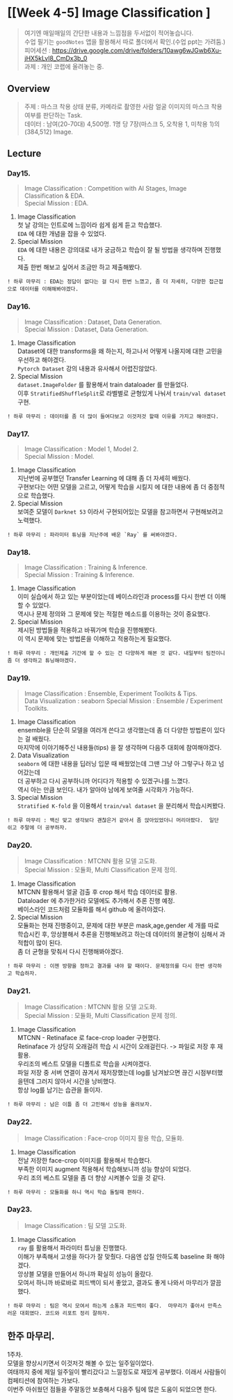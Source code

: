 ﻿
# [[Week 4-5] Image Classification ]
> 여기엔 매일매일의 간단한 내용과 느낌점을 두서없이 적어놓습니다.  
> 수업 필기는 `goodNotes` 앱을 활용해서 따로 폴더에서 확인.(수업 ppt는 가려둠.)  
> 피어세션 : https://drive.google.com/drive/folders/10awg6wJGwb6Xu-jHX5kLvl8_CmDx3b_0  
> 과제    : 개인 코랩에 올려놓는 중.  

## Overview
> 주제  : 마스크 착용 상태 분류, 카메라로 촬영한 사람 얼굴 이미지의 마스크 착용 여부를 판단하는 Task.  
> 데이터 : 남여(20-70대) 4,500명. 1명 당 7장(마스크 5, 오착용 1, 미착용 1)의 (384,512) Image.  

## Lecture
### Day15.  
> Image Classification : Competition with AI Stages, Image Classification & EDA.  
> Special Mission : EDA.  
1. Image Classification  
	첫 날 강의는 인트로에 느낌이라 쉽게 쉽게 듣고 학습했다.  
	`EDA` 에 대한 개념을 잡을 수 있었다.  
2. Special Mission  
	`EDA` 에 대한 내용은 강의대로 내가 궁금하고 학습이 잘 될 방법을 생각하며 진행했다.  
	제출 한번 해보고 싶어서 조금만 하고 제출해봤다.  
```
! 하루 마무리 : EDA는 정답이 없다는 걸 다시 한번 느꼈고, 좀 더 자세히, 다양한 접근접으로 데이터를 이해해봐야겠다.  
```

### Day16.  
> Image Classification : Dataset, Data Generation.  
> Special Mission : Dataset, Data Generation.  
1. Image Classification  
	Dataset에 대한 transforms을 왜 하는지, 하고나서 어떻게 나올지에 대한 고민을 우선하고 해야겠다.  
	`Pytorch Dataset` 강의 내용과 유사해서 어렵진않았다.  
2. Special Mission  
	`dataset.ImageFolder` 를 활용해서 train dataloader 를 만들었다.  
	이후 `StratifiedShuffleSplit`로 라벨별로 균형있게 나눠서 `train/val dataset` 구현.   
```
! 하루 마무리 : 데이터를 좀 더 많이 들여다보고 이것저것 할때 이유를 가지고 해야겠다.  
```

### Day17.  
> Image Classification : Model 1, Model 2.  
> Special Mission : Model.  
1. Image Classification  
	지난번에 공부했던 Transfer Learning 에 대해 좀 더 자세히 배웠다.  
	구현보다는 어떤 모델을 고르고, 어떻게 학습을 시킬지 에 대한 내용에 좀 더 중점적으로 학습했다.  
2. Special Mission  
	보여준 모델이 `Darknet 53` 이라서 구현되어있는 모델을 참고하면서 구현해보려고 노력했다.  
```
! 하루 마무리 : 파라미터 튜닝을 지난주에 배운 `Ray` 를 써봐야겠다.  
```

### Day18.  
> Image Classification : Training & Inference.  
> Special Mission : Training & Inference.  
1. Image Classification  
	이미 실습에서 하고 있는 부분이었는데 베이스라인과 process를 다시 한번 더 이해할 수 있었다.  
	역시나 문제 정의와 그 문제에 맞는 적절한 메소드를 이용하는 것이 중요했다.  
2. Special Mission  
	제시된 방법들을 적용하고 바꿔가며 학습을 진행해봤다.  
	이 역시 문제에 맞는 방법론을 이해하고 적용하는게 필요했다.  
```
! 하루 마무리 : 개인제출 기간에 할 수 있는 건 다양하게 해본 것 같다. 내일부터 팀전이니 좀 더 생각하고 튜닝해야겠다.  
```


### Day19.  
> Image Classification : Ensemble, Experiment Toolkits & Tips.  
> Data Visualization : seaborn
> Special Mission : Ensemble / Experiment Toolkits.  
1. Image Classification  
	ensemble을 단순히 모델을 여러개 쓴다고 생각했는데 좀 더 다양한 방법론이 있다는 걸 배웠다.  
	마지막에 이야기해주신 내용들(tips) 을 잘 생각하며 다음주 대회에 참여해야겠다.  
2. Data Visualization  
	`seaborn` 에 대한 내용을 딥러닝 입문 때 배웠었는데 그땐 그냥 아 그렇구나 하고 넘어갔는데  
	더 공부하고 다시 공부하니까 어디다가 적용할 수 있겠구나를 느꼈다.  
	역시 아는 만큼 보인다. 내가 알아야 남에게 보여줄 시각화가 가능하다.  
3. Special Mission  
	`Stratified K-fold` 을 이용해서 `train/val dataset` 을 분리해서 학습시켜봤다.   
```
! 하루 마무리 : 백신 맞고 생각보다 괜찮은거 같아서 좀 앉아있었더니 머리아팠다.  일단 쉬고 주말에 더 공부하자.  
```

### Day20.  
> Image Classification : MTCNN 활용 모델 고도화.  
> Special Mission : 모듈화, Multi Classification 문제 정의.  
1. Image Classification  
	MTCNN 활용해서 얼굴 검출 후 crop 해서 학습 데이터로 활용.  
	Dataloader 에 추가한거라 모델에도 추가해서 추론 진행 예정.  
	베이스라인 코드처럼 모듈화를 해서 github 에 올려야겠다.  
2. Special Mission  
	모듈화는 현재 진행중이고, 문제에 대한 부분은 mask,age,gender 세 개를 따로 학습시킨 후,
	앙상블해서 추론을 진행해보려고 하는데 데이터의 불균형이 심해서 과적합이 많이 된다.  
	좀 더 균형을 맞춰서 다시 진행해봐야겠다.  
```
! 하루 마무리 : 이젠 방향을 정하고 결과를 내야 할 때이다. 문제정의를 다시 한번 생각하고 학습하자.  
```

### Day21.  
> Image Classification : MTCNN 활용 모델 고도화.  
> Special Mission : 모듈화, Multi Classification 문제 정의.  
1. Image Classification  
	MTCNN - Retinaface 로 face-crop loader 구현했다.  
	Retinaface 가 상당히 오래걸려 학습 시 시간이 오래걸린다.  -> 파일로 저장 후 재활용.  
	우리조의 베스트 모델을 디폴트로 학습을 시켜야겠다.  
	파일 저장 중 서버 연결이 끊겨서 재저장했는데 log를 남겨놨으면 끊긴 시점부터했을텐데 그러지 않아서 시간을 낭비했다.  
	항상 log를 남기는 습관을 들이자.  
```
! 하루 마무리 : 남은 이틀 좀 더 고민해서 성능을 올려보자.  
```

### Day22.  
> Image Classification : Face-crop 이미지 활용 학습, 모듈화.  
1. Image Classification  
	전날 저장한 face-crop 이미지를 활용해서 학습했다.  
	부족한 이미지 augment 적용해서 학습해보니까 성능 향상이 되었다.  
	우리 조의 베스트 모델을 좀 더 향상 시켜볼수 있을 것 같다.  
```
! 하루 마무리 : 모듈화를 하니 역시 학습 돌릴때 편하다.  
```

### Day23.  
> Image Classification : 팀 모델 고도화.    
1. Image Classification  
	`ray` 를 활용해서 파라미터 튜닝을 진행했다.  
	이해가 부족해서 고생을 하다가 잘 맞췄다. 다음엔 삽질 안하도록 baseline 화 해야겠다.  
	앙상블 모델을 만들어서 하니까 확실히 성능이 올랐다.  
	모여서 하니까 바로바로 피드백이 되서 좋았고, 결과도 좋게 나와서 마무리가 깔끔했다.  
```
! 하루 마무리 : 팀은 역시 모여서 하는게 소통과 피드백이 좋다.  마무리가 좋아서 만족스러운 대회였다. 코드와 리포트 정리 잘하자.  
```
## 한주 마무리.
1주차.  
	모델을 향상시키면서 이것저것 해볼 수 있는 일주일이었다.  
	여태까지 중에 제일 일주일이 빨리갔다고 느낄정도로 재밌게 공부했다. 이래서 사람들이 컴페티션에 참여하는 가보다.  
	이번주 아쉬웠던 점들을 주말동안 보충해서 다음주 팀에 많은 도움이 되었으면 한다.  
